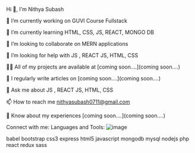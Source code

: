 Hi 👋, I'm Nithya Subash

🔭 I’m currently working on GUVI Course Fullstack

🌱 I’m currently learning HTML, CSS, JS, REACT, MONGO DB

👯 I’m looking to collaborate on MERN applications

🤝 I’m looking for help with JS , REACT JS, HTML, CSS

👨‍💻 All of my projects are available at [coming soon....](coming soon....)

📝 I regularly write articles on [coming soon....](coming soon....)

💬 Ask me about JS , REACT JS, HTML, CSS

📫 How to reach me nithyasubash0711@gmail.com

📄 Know about my experiences [coming soon....](coming soon....)


Connect with me:
Languages and Tools:
![image](https://github.com/Subash-07/Subash-07/assets/157941230/de4cef0c-3cd9-4a60-97c2-aa9bc0341bc0)


babel bootstrap css3 express html5 javascript mongodb mysql nodejs php react redux sass






